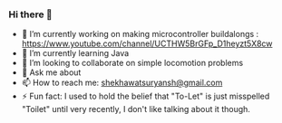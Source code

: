### Hi there 👋

<!--
**suryanshshekhawat/suryanshshekhawat** is a ✨ _special_ ✨ repository because its `README.md` (this file) appears on your GitHub profile.

Here are some ideas to get you started:
-->

- 🔭 I’m currently working on making microcontroller buildalongs : https://www.youtube.com/channel/UCTHW5BrGFp_D1heyzt5X8cw
- 🌱 I’m currently learning Java
- 👯 I’m looking to collaborate on simple locomotion problems
- 💬 Ask me about 
- 📫 How to reach me: shekhawatsuryansh@gmail.com
- ⚡ Fun fact: I used to hold the belief that "To-Let" is just misspelled "Toilet" until very recently, I don't like talking about it though.
